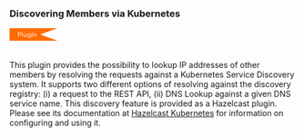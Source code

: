 
### Discovering Members via Kubernetes

<img src="images/Plugin_New.png" alt="Kubernetes Plugin" height="22" width="84">
<br></br>

This plugin provides the possibility to lookup IP addresses of other members by resolving the requests against a Kubernetes Service Discovery system. It supports two different options of resolving against the discovery registry: (i) a request to the REST API, (ii) DNS Lookup against a given DNS service name. This discovery feature is provided as a Hazelcast plugin. Please see its documentation at <a href="https://github.com/hazelcast/hazelcast-kubernetes/blob/master/README.adoc" target="_blank">Hazelcast Kubernetes</a> for information on configuring and using it.